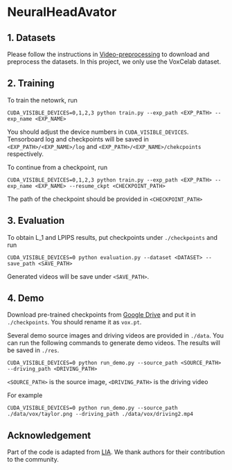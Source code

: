 # NeuralHeadAvator


## 1. Datasets
Please follow the instructions in [Video-preprocessing](https://github.com/AliaksandrSiarohin/video-preprocessing) to download and preprocess the datasets. In this project, we only use the VoxCelab dataset.

## 2. Training

To train the netowrk, run
```shell script
CUDA_VISIBLE_DEVICES=0,1,2,3 python train.py --exp_path <EXP_PATH> --exp_name <EXP_NAME>
```
You should adjust the device numbers in `CUDA_VISIBLE_DEVICES`. Tensorboard log and checkpoints will be saved in `<EXP_PATH>/<EXP_NAME>/log` and `<EXP_PATH>/<EXP_NAME>/chekcpoints` respectively.

To continue from a checkpoint, run
```shell script
CUDA_VISIBLE_DEVICES=0,1,2,3 python train.py --exp_path <EXP_PATH> --exp_name <EXP_NAME> --resume_ckpt <CHECKPOINT_PATH>
```
The path of the checkpoint should be provided in `<CHECKPOINT_PATH>`

## 3. Evaluation
To obtain L_1 and LPIPS results, put checkpoints under `./checkpoints` and run
```shell script
CUDA_VISIBLE_DEVICES=0 python evaluation.py --dataset <DATASET> --save_path <SAVE_PATH>
```
Generated videos will be save under `<SAVE_PATH>`.

## 4. Demo
Download pre-trained checkpoints from [Google Drive](https://drive.google.com/file/d/1va7e9ZJZVKUkmB_z49G10pODnH9aSv1X/view?usp=share_link) and put it in `./checkpoints`. You should rename it as `vox.pt`.

Several demo source images and driving videos are provided in `./data`. 
You can run the following commands to generate demo videos. The results will be saved in `./res`.
```shell script
CUDA_VISIBLE_DEVICES=0 python run_demo.py --source_path <SOURCE_PATH> --driving_path <DRIVING_PATH>
```
`<SOURCE_PATH>`  is the source image, `<DRIVING_PATH>`  is the driving video

For example 
```shell script
CUDA_VISIBLE_DEVICES=0 python run_demo.py --source_path ./data/vox/taylor.png --driving_path ./data/vox/driving2.mp4
```

## Acknowledgement
Part of the code is adapted from [LIA](https://github.com/wyhsirius/LIA). We thank authors for their contribution to the community.
